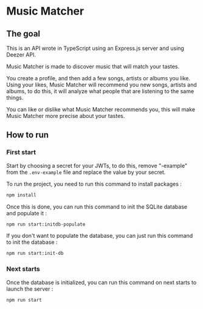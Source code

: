 # Music Matcher

## The goal

This is an API wrote in TypeScript using an Express.js server and using Deezer API.

Music Matcher is made to discover music that will match your tastes.

You create a profile, and then add a few songs, artists or albums you like. Using your likes, Music Matcher will recommend you new songs, artists and albums, to do this, it will analyze what people that are listening to the same things.

You can like or dislike what Music Matcher recommends you, this will make Music Matcher more precise about your tastes.

## How to run

### First start

Start by choosing a secret for your JWTs, to do this, remove "-example" from the `.env-example` file and replace the value by your secret.

To run the project, you need to run this command to install packages :

```bash
npm install
```

Once this is done, you can run this command to init the SQLite database and populate it :

```bash
npm run start:initdb-populate
```

If you don't want to populate the database, you can just run this command to init the database :

```bash
npm run start:init-db
```

### Next starts

Once the database is initialized, you can run this command on next starts to launch the server :

```bash
npm run start
```
